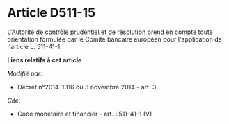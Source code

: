 # Article D511-15

L'Autorité de contrôle prudentiel et de résolution prend en compte toute orientation formulée par le Comité bancaire européen
pour l'application de l'article L. 511-41-1.

**Liens relatifs à cet article**

_Modifié par_:

  - Décret n°2014-1316 du 3 novembre 2014 - art. 3

_Cite_:

  - Code monétaire et financier - art. L511-41-1 (V)

